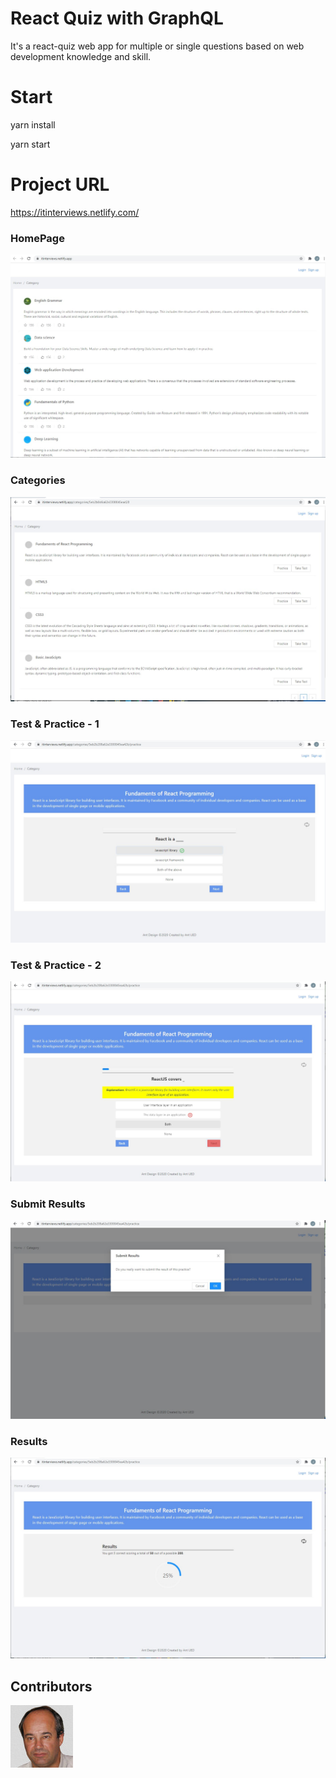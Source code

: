 # React Quiz with GraphQL

It's a react-quiz web app for multiple or single questions based on web development knowledge and skill.

# Start

yarn install

yarn start

# Project URL

https://itinterviews.netlify.com/


### HomePage

![Auto suggestion](public/assests/img/01_homepage.jpg)

### Categories

![Auto suggestion](public/assests/img/02_categories.jpg)

### Test & Practice - 1

![Auto suggestion](public/assests/img/03_test_practice.jpg)

### Test & Practice - 2

![Auto suggestion](public/assests/img/04_test_practice2.jpg)

### Submit Results

![Auto suggestion](public/assests/img/05_submit_results.jpg)

### Results

![Auto suggestion](public/assests/img/06_results.jpg)



## Contributors

![Auto suggestion](public/assests/img/me.jpg)

